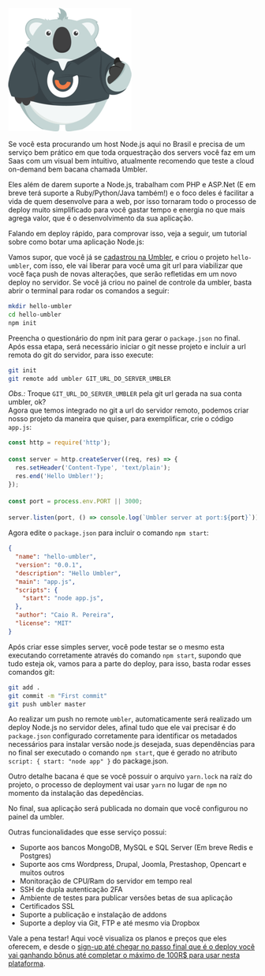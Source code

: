 ![Deploying Node.js na Umbler](/images/umbler-logo.png "Deploying Node.js na Umbler")

Se você esta procurando um host Node.js aqui no Brasil e precisa de um serviço bem prático em que toda orquestração dos servers você faz em um Saas com um visual bem intuitivo, atualmente recomendo que teste a cloud on-demand bem bacana chamada Umbler.

Eles além de darem suporte a Node.js, trabalham com PHP e ASP.Net (E em breve terá suporte a Ruby/Python/Java também!) e o foco deles é facilitar a vida de quem desenvolve para a web, por isso tornaram todo o processo de deploy muito simplificado para você gastar tempo e energia no que mais agrega valor, que é o desenvolvimento da sua aplicação.

Falando em deploy rápido, para comprovar isso, veja a seguir, um tutorial sobre como botar uma aplicação Node.js:

Vamos supor, que você já se [cadastrou na Umbler](https://www.umbler.com/br/hospedagem-nodejs), e criou o projeto `hello-umbler`, com isso, ele vai liberar para você uma git url para viabilizar que você faça push de novas alterações, que serão refletidas em um novo deploy no servidor. Se você já criou no painel de controle da umbler, basta abrir o terminal para rodar os comandos a seguir:

``` bash
mkdir hello-umbler
cd hello-umbler
npm init
```

Preencha o questionário do npm init para gerar o `package.json` no final. Após essa etapa, será necessário iniciar o git nesse projeto e incluir a url remota do git do servidor, para isso execute:

``` bash
git init
git remote add umbler GIT_URL_DO_SERVER_UMBLER
```

*Obs.:* Troque `GIT_URL_DO_SERVER_UMBLER` pela git url gerada na sua conta umbler, ok?  
Agora que temos integrado no git a url do servidor remoto, podemos criar nosso projeto da maneira que quiser, para exemplificar, crie o código `app.js`:

``` javascript
const http = require('http');

const server = http.createServer((req, res) => {
  res.setHeader('Content-Type', 'text/plain');
  res.end('Hello Umbler!');
});

const port = process.env.PORT || 3000;

server.listen(port, () => console.log(`Umbler server at port:${port}`));
```

Agora edite o `package.json` para incluir o comando `npm start`:

``` json
{
  "name": "hello-umbler",
  "version": "0.0.1",
  "description": "Hello Umbler",
  "main": "app.js",
  "scripts": {
    "start": "node app.js",
  },
  "author": "Caio R. Pereira",
  "license": "MIT"
}
```

Após criar esse simples server, você pode testar se o mesmo esta executando corretamente através do comando `npm start`, supondo que tudo esteja ok, vamos para a parte do deploy, para isso, basta rodar esses comandos git:

``` bash
git add .
git commit -m "First commit"
git push umbler master
```

Ao realizar um push no remote `umbler`, automaticamente será realizado um deploy Node.js no servidor deles, afinal tudo que ele vai precisar é do `package.json` configurado corretamente para identificar os metadados necessários para instalar versão node.js desejada, suas dependências para no final ser executado o comando `npm start`, que é gerado no atributo `script: { start: "node app" }` do package.json.

Outro detalhe bacana é que se você possuir o arquivo `yarn.lock` na raíz do projeto, o processo de deployment vai usar `yarn` no lugar de `npm` no momento da instalação das depedências.

No final, sua aplicação será publicada no domain que você configurou no painel da umbler.

Outras funcionalidades que esse serviço possui:
+ Suporte aos bancos MongoDB, MySQL e SQL Server (Em breve Redis e Postgres)
+ Suporte aos cms Wordpress, Drupal, Joomla, Prestashop, Opencart e muitos outros
+ Monitoração de CPU/Ram do servidor em tempo real
+ SSH de dupla autenticação 2FA
+ Ambiente de testes para publicar versões betas de sua aplicação
+ Certificados SSL
+ Suporte a publicação e instalação de addons
+ Suporte a deploy via Git, FTP e até mesmo via Dropbox

Vale a pena testar! Aqui você visualiza os planos e preços que eles oferecem, e desde o [sign-up até chegar no passo final que é o deploy você vai ganhando bônus até completar o máximo de 100R$ para usar nesta plataforma](https://www.umbler.com/br/hospedagem-nodejs).